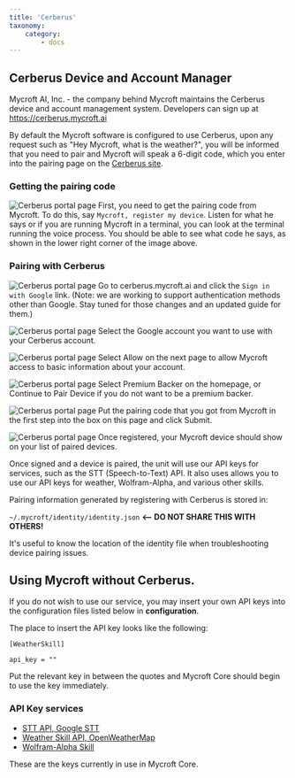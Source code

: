```yaml
---
title: 'Cerberus'
taxonomy:
    category:
        - docs
---
```

## Cerberus Device and Account Manager
Mycroft AI, Inc. - the company behind Mycroft maintains the Cerberus device and account management system. Developers can sign up at https://cerberus.mycroft.ai

By default the Mycroft software is configured to use Cerberus, upon any request such as "Hey Mycroft, what is the weather?", you will be informed that you need to pair and Mycroft will speak a 6-digit code, which you enter into the pairing page on the [Cerberus site](https://cerberus.mycroft.ai).

### Getting the pairing code
![Cerberus portal page](../CerbWalk0-termcode.png)
First, you need to get the pairing code from Mycroft. To do this, say `Mycroft, register my device`. Listen for what he says or if you are running Mycroft in a terminal, you can look at the terminal running the voice process. You should be able to see what code he says, as shown in the lower right corner of the image above.

### Pairing with Cerberus
![Cerberus portal page](../CerbWalk1-portal.png)
Go to cerberus.mycroft.ai and click the `Sign in with Google` link. 
(Note: we are working to support authentication methods other than Google. Stay tuned for those changes and an updated guide for them.)

![Cerberus portal page](../CerbWalk2-chooseaccount.png)
Select the Google account you want to use with your Cerberus account.

![Cerberus portal page](../CerbWalk3-permissions.png)
Select Allow on the next page to allow Mycroft access to basic information about your account.

![Cerberus portal page](../CerbWalk4-homepage.png)
Select Premium Backer on the homepage, or Continue to Pair Device if you do not want to be a premium backer.

![Cerberus portal page](../CerbWalk5-pairing.png)
Put the pairing code that you got from Mycroft in the first step into the box on this page and click Submit.

![Cerberus portal page](../CerbWalk6-registered.png)
Once registered, your Mycroft device should show on your list of paired devices.

Once signed and a device is paired, the unit will use our API keys for services, such as the STT (Speech-to-Text) API. It also uses allows you to use our API keys for weather, Wolfram-Alpha, and various other skills.

Pairing information generated by registering with Cerberus is stored in:

`~/.mycroft/identity/identity.json` <b><-- DO NOT SHARE THIS WITH OTHERS!</b>

It's useful to know the location of the identity file when troubleshooting device pairing issues.

## Using Mycroft without Cerberus.
If you do not wish to use our service, you may insert your own API keys into the configuration files listed below in <b>configuration</b>.

The place to insert the API key looks like the following:

`[WeatherSkill]`

`api_key = ""`

Put the relevant key in between the quotes and Mycroft Core should begin to use the key immediately.

### API Key services

- [STT API, Google STT](http://www.chromium.org/developers/how-tos/api-keys)
- [Weather Skill API, OpenWeatherMap](http://openweathermap.org/api)
- [Wolfram-Alpha Skill](http://products.wolframalpha.com/api/)

These are the keys currently in use in Mycroft Core.
